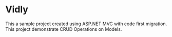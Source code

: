 # Vidly
This a sample project created using ASP.NET MVC with code first migration.
This project demonstrate CRUD Operations on Models.
